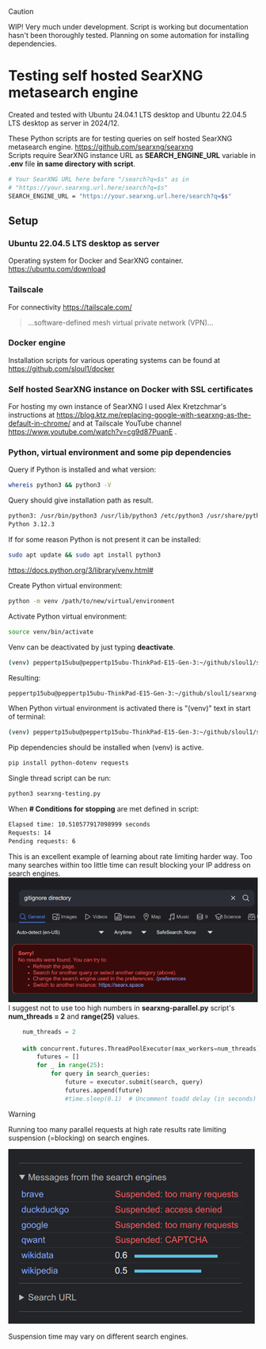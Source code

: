 > [!CAUTION]
> WIP! Very much under development. Script is working but documentation hasn't been thoroughly tested. Planning on some automation for installing dependencies.
# Testing self hosted SearXNG metasearch engine

Created and tested with Ubuntu 24.04.1 LTS desktop and Ubuntu 22.04.5 LTS desktop as server in 2024/12. 

These Python scripts are for testing queries on self hosted SearXNG metasearch engine. 
https://github.com/searxng/searxng  
Scripts require SearXNG instance URL as **SEARCH_ENGINE_URL** variable in **.env** file **in same directory with script**.

```bash
# Your SearXNG URL here before "/search?q=$s" as in
# "https://your.searxng.url.here/search?q=$s"
SEARCH_ENGINE_URL = "https://your.searxng.url.here/search?q=$s" 
```
Setup
- 
### Ubuntu 22.04.5 LTS desktop as server
Operating system for Docker and SearXNG container. https://ubuntu.com/download
### Tailscale
For connectivity https://tailscale.com/
> ...software-defined mesh virtual private network (VPN)...

### Docker engine
Installation scripts for various operating systems can be found at https://github.com/sloul1/docker
### Self hosted SearXNG instance on Docker with SSL certificates

For hosting my own instance of SearXNG I used Alex Kretzchmar's instructions at https://blog.ktz.me/replacing-google-with-searxng-as-the-default-in-chrome/ and at Tailscale YouTube channel https://www.youtube.com/watch?v=cg9d87PuanE .

### Python, virtual environment and some pip dependencies
Query if Python is installed and what version:
```bash
whereis python3 && python3 -V
```
Query should give installation path as result.
```bash
python3: /usr/bin/python3 /usr/lib/python3 /etc/python3 /usr/share/python3 /usr/share/man/man1/python3.1.gz
Python 3.12.3
```
If for some reason Python is not present it can be installed:
```bash
sudo apt update && sudo apt install python3
```
https://docs.python.org/3/library/venv.html#  
  
Create Python virtual environment:
```bash
python -m venv /path/to/new/virtual/environment
```
Activate Python virtual environment:
```bash
source venv/bin/activate
```

Venv can be deactivated by just typing **deactivate**.
```bash
(venv) peppertp15ubu@peppertp15ubu-ThinkPad-E15-Gen-3:~/github/sloul1/searxng-testing$ deactivate
```
Resulting:
```bash
peppertp15ubu@peppertp15ubu-ThinkPad-E15-Gen-3:~/github/sloul1/searxng-testing$
```
When Python virtual environment is activated there is "(venv)" text in start of terminal:
```bash
(venv) peppertp15ubu@peppertp15ubu-ThinkPad-E15-Gen-3:~/github/sloul1/searxng-testing$
```
Pip dependencies should be installed when (venv) is active.
```bash
pip install python-dotenv requests
```
Single thread script can be run:
```bash
python3 searxng-testing.py
```
When **# Conditions for stopping** are met defined in script: 
```bash
Elapsed time: 10.510577917098999 seconds
Requests: 14
Pending requests: 6
```

This is an excellent example of learning about rate limiting harder way. Too many searches within too little time can result blocking your IP address on search engines.
![](images/ratelimiting-01.png)
I suggest not to use too high numbers in **searxng-parallel.py** script's **num_threads = 2** and **range(25)** values.
```python
    num_threads = 2
    
    with concurrent.futures.ThreadPoolExecutor(max_workers=num_threads) as executor:
        futures = []
        for _ in range(25):
            for query in search_queries:
                future = executor.submit(search, query)
                futures.append(future)
                #time.sleep(0.1)  # Uncomment toadd delay (in seconds) between searches
```
> [!WARNING]
> Running too many parallel requests at high rate results rate limiting suspension (=blocking) on search engines.
 
![](images/ratelimiting-02.png)  

Suspension time may vary on different search engines.
